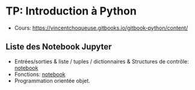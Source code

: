 # TP: Introduction à Python

* Cours: https://vincentchoqueuse.gitbooks.io/gitbook-python/content/

## Liste des Notebook Jupyter

* Entrées/sorties & liste / tuples / dictionnaires & Structures de contrôle: [notebook](http://nbviewer.jupyter.org/github/vincentchoqueuse/TP_python/blob/master/notebooks/introduction.ipynb)
* Fonctions: [notebook](http://nbviewer.jupyter.org/github/vincentchoqueuse/TP_python/blob/master/notebooks/fonctions.ipynb)
* Programmation orientée objet.
